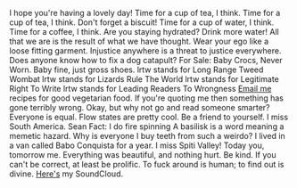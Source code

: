 ﻿I hope you're having a lovely day!
Time for a cup of tea, I think.
Time for a cup of tea, I think. Don't forget a biscuit!
Time for a cup of water, I think.
Time for a coffee, I think.
Are you staying hydrated? Drink more water!
All that we are is the result of what we have thought.
Wear your ego like a loose fitting garment.
Injustice anywhere is a threat to justice everywhere.
Does anyone know how to fix a dog catapult?
For Sale: Baby Crocs, Never Worn. Baby fine, just gross shoes.
lrtw stands for Long Range Tweed Wombat
lrtw stands for Lizards Rule The World
lrtw stands for Legitimate Right To Write
lrtw stands for Leading Readers To Wrongness
[Email me](mailto:seandgfinnegan@protonmail.com) recipes for good vegetarian food.
If you're quoting me then something has gone terribly wrong.
Okay, but why not go and read someone smarter?
Everyone is equal.
Flow states are pretty cool.
Be a friend to yourself.
I miss South America.
Sean Fact: I do fire spinning
A basilisk is a word meaning a memetic hazard.
Why is everyone I buy teeth from such a weirdo?
I lived in a van called Babo Conquista for a year.
I miss Spiti Valley!
Today you, tomorrow me.
Everything was beautiful, and nothing hurt.
Be kind.
If you can't be correct, at least be prolific.
To fuck around is human; to find out is divine.
[Here's](https://soundcloud.com/cowtrix) my SoundCloud.